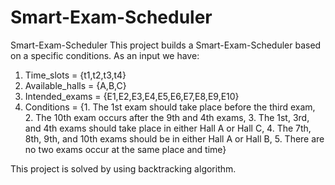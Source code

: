# Smart-Exam-Scheduler
Smart-Exam-Scheduler
This project builds a Smart-Exam-Scheduler based on a specific conditions.
As an input we have:
1. Time_slots = {t1,t2,t3,t4}
2. Available_halls = {A,B,C}
3. Intended_exams = {E1,E2,E3,E4,E5,E6,E7,E8,E9,E10}
4. Conditions = {1. The 1st exam should take place before the third exam,
                 2. The 10th exam occurs after the 9th and 4th exams,
                 3. The 1st, 3rd, and 4th exams should take place in either Hall A or Hall C,
                 4. The 7th, 8th, 9th, and 10th exams should be in either Hall A or Hall B,
                 5. There are no two exams occur at the same place and time}

This project is solved by using backtracking algorithm.
